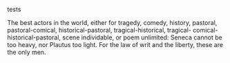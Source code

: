tests

The best actors in the world, either for tragedy,
comedy, history, pastoral, pastoral-comical,
historical-pastoral, tragical-historical, tragical-
comical-historical-pastoral, scene individable, or
poem unlimited: Seneca cannot be too heavy, nor
Plautus too light. For the law of writ and the
liberty, these are the only men.
